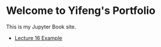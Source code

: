 # Welcome to Yifeng's Portfolio

This is my Jupyter Book site.  
- [Lecture 16 Example](lecture_16_example.ipynb)